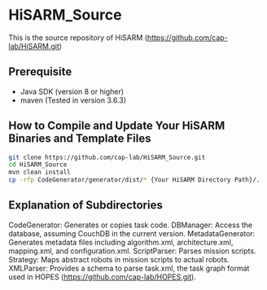 # HiSARM_Source
This is the source repository of HiSARM (https://github.com/cap-lab/HiSARM.git)

## Prerequisite
- Java SDK (version 8 or higher) 
- maven (Tested in version 3.6.3)

## How to Compile and Update Your HiSARM Binaries and Template Files
```bash
git clone https://github.com/cap-lab/HiSARM_Source.git
cd HiSARM_Source 
mvn clean install
cp -rfp CodeGenerator/generator/dist/* {Your HiSARM Directory Path}/.
```

## Explanation of Subdirectories
CodeGenerator: Generates or copies task code.
DBManager: Access the database, assuming CouchDB in the current version.
MetadataGenerator: Generates metadata files including algorithm.xml, architecture.xml, mapping.xml, and configuration.xml.
ScriptParser: Parses mission scripts.
Strategy: Maps abstract robots in mission scripts to actual robots.
XMLParser: Provides a schema to parse task.xml, the task graph format used in HOPES (https://github.com/cap-lab/HOPES.git).

